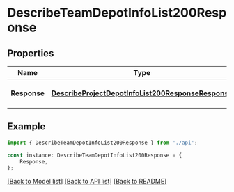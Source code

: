 # DescribeTeamDepotInfoList200Response


## Properties

Name | Type | Description | Notes
------------ | ------------- | ------------- | -------------
**Response** | [**DescribeProjectDepotInfoList200ResponseResponse**](DescribeProjectDepotInfoList200ResponseResponse.md) |  | [optional] [default to undefined]

## Example

```typescript
import { DescribeTeamDepotInfoList200Response } from './api';

const instance: DescribeTeamDepotInfoList200Response = {
    Response,
};
```

[[Back to Model list]](../README.md#documentation-for-models) [[Back to API list]](../README.md#documentation-for-api-endpoints) [[Back to README]](../README.md)
